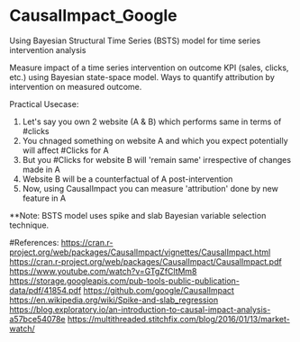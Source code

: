 # CausalImpact_Google
Using Bayesian Structural Time Series (BSTS) model for time series intervention analysis

Measure impact of a time series intervention on outcome KPI (sales, clicks, etc.) using Bayesian state-space model.
Ways to quantify attribution by intervention on measured outcome.

Practical Usecase:
1. Let's say you own 2 website (A & B) which performs same in terms of #clicks
2. You chnaged something on website A and which you expect potentially will affect #Clicks for A 
3. But you #Clicks for website B will 'remain same' irrespective of changes made in A
4. Website B will be a counterfactual of A post-intervention
5. Now, using CausalImpact you can measure 'attribution' done by new feature in A

**Note:
BSTS model uses spike and slab Bayesian variable selection technique.


#References: 
https://cran.r-project.org/web/packages/CausalImpact/vignettes/CausalImpact.html
https://cran.r-project.org/web/packages/CausalImpact/CausalImpact.pdf
https://www.youtube.com/watch?v=GTgZfCltMm8
https://storage.googleapis.com/pub-tools-public-publication-data/pdf/41854.pdf
https://github.com/google/CausalImpact
https://en.wikipedia.org/wiki/Spike-and-slab_regression
https://blog.exploratory.io/an-introduction-to-causal-impact-analysis-a57bce54078e
https://multithreaded.stitchfix.com/blog/2016/01/13/market-watch/
